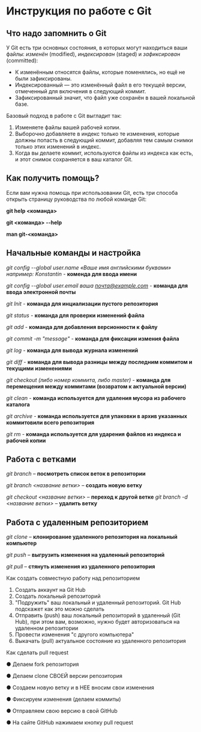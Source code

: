 # Инструкция по работе с Git

## Что надо запомнить о Git
У Git есть три основных состояния, в которых могут находиться ваши файлы: *изменён* (modified), *индексирован* (staged) и *зафиксирован* (committed):
* К изменённым относятся файлы, которые поменялись, но ещё не были зафиксированы.
* Индексированный — это изменённый файл в его текущей версии, отмеченный для
включения в следующий коммит.
* Зафиксированный значит, что файл уже сохранён в вашей локальной базе.

Базовый подход в работе с Git  выгладит так:

1. Изменяете файлы вашей рабочей копии.
2. Выборочно добавляете в индекс только те изменения, которые должны попасть в
следующий коммит, добавляя тем самым снимки только этих изменений в индекс.
3. Когда вы делаете коммит, используются файлы из индекса как есть, и этот снимок
сохраняется в ваш каталог Git.

## Как получить помощь?

Если вам нужна помощь при использовании Git, есть три способа открыть страницу
руководства по любой команде Git:

**git help <команда>**

**git <команда> --help**

**man git-<команда>**

## Начальные команды и настройка

*git config --global user.name «Ваше имя английскими буквами»  например: Konstantin* - **коменда для ввода имени**

*git config --global user.email ваша почта@example.com* - **команда для ввода электронной почты**

*git Init* - **команда для инциализации пустого репозитория**

*git status* - **команда для проверки изменений файла**

*git add* - **команда для добавления версионности к файлу**

*git commit -m "message"* - **команда для фиксации измения файла**

*git log* - **команда для вывода журнала изменений**

*git diff* - **команда для вывода разницы между последним коммитом и текущими изменениями**

*git checkout (либо номер коммита, либо master)* - **команда для перемещения между 
коммитами (возвратом к актуальной версии)**

*git clean* - **команда используется для удаления мусора из рабочего каталога**

*git archive* - **команда используется для упаковки в архив указанных коммитовили всего репозитория**

*git rm* - **команда используется для ударения файлов из индекса и рабочей копии**

## Работа с ветками 
 *git branch* – **посмотреть список веток в репозитории** 

 *git branch <название ветки>* – **создать новую ветку** 

 *git checkout <название ветки>* – **переход к другой ветке**  *git branch -d <название ветки>* – **удалить ветку**

## Работа с удаленным репозиторием 

 *git clone* – **клонирование удаленного репозитория на локальный компьютер** 

 *git push* – **выгрузить изменения на удаленный репозиторий** 

 *git pull* – **стянуть изменения из удаленного репозитория**

Как создать совместную работу над репозиторием

1. Создать аккаунт на Git Hub
2. Создать локальный репозиторий 
3. "Подружить" ваш локальный и удаленный репозиторий. Git Hub подскажет как это можно сделать
4. Отправить (push) ваш локальный репозиторий в удаленный (Git Hub), при этом вам, возможно, нужно будет авторизоваться на удаленном репозитории
5. Провести изменения "с другого компьютера"
6. Выкачать (pull) актуальное состояние из удаленного репозитория

 Как сделать pull request

● Делаем fork репозитория

● Делаем clone СВОЕЙ версии репозитория

● Создаем новую ветку и в НЕЕ вносим свои изменения

● Фиксируем изменения (делаем коммиты)

● Отправляем свою версию в свой GitHub

● На сайте GitHub нажимаем кнопку pull request
